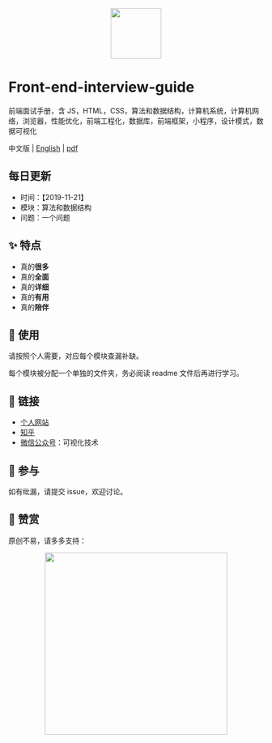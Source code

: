 <p align="center">
  <a href="http://www.kurryluo.com/">
    <img width="100" src="https://github.com/kurryluo/front-end-interview-guide/raw/master/MEDIA/logo.jpg">
  </a>
</p>

# Front-end-interview-guide

前端面试手册，含 JS，HTML，CSS，算法和数据结构，计算机系统，计算机网络，浏览器，性能优化，前端工程化，数据库，前端框架，小程序，设计模式，数据可视化

 中文版 | [English](./README-EN.md) | [pdf]()
 
## 每日更新
 - 时间：【2019-11-21】
 - 模块：算法和数据结构
 - 问题：一个问题

## ✨ 特点

- 真的**很多**
- 真的**全面**
- 真的**详细**
- 真的**有用**
- 真的**陪伴**

## 🔨 使用

请按照个人需要，对应每个模块查漏补缺。

每个模块被分配一个单独的文件夹，务必阅读 readme 文件后再进行学习。

## 🔗 链接

- [个人网站](http://www.kurryluo.com/)
- [知乎](https://www.zhihu.com/people/kurryluo/activities)
- [微信公众号](https://mp.weixin.qq.com/s/O51fpa_UMSGYJ34QalY9Ug)：可视化技术

## 🤝 参与

如有纰漏，请提交 issue，欢迎讨论。

## 🍗 赞赏

原创不易，请多多支持：

<p align="center">
   <img width="360" src="https://github.com/kurryluo/front-end-interview-guide/raw/master/MEDIA/compliment.png">
</p>

